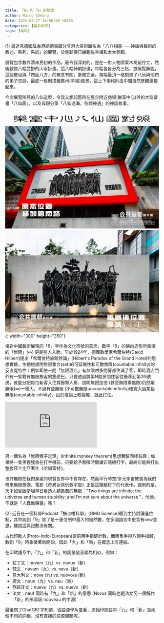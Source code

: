 ```yaml
---
title: 「8」和「9」的聯想
author: Marco Cheung
date: 2025-04-27 18:00:00 +0800
categories: [電影欣賞]
tags: [電影]
---
```

(1) 最近見德國駐香港總領事館分享港大美術館名為「八八相乘 ── 神話與藝術的敘述、系列、系統」的展覽，於是趁假日練跑後空檔和太太參觀。

展覽包含數件清未民初的作品，最令我深刻的，是在一對人物圖案木椅前佇立，然後觀賞八幅並排的山水掛畫。這八幅絲綢掛畫，每幅各自分為三格，據展覽解說，這些數目與「四面八方」的概念有關，象徵完全。每幅最頂一格刻畫了八仙與他們的弟子交談，最底一格則描繪廣州(羊城)風景，這上下兩格則由中間自然景觀連接起來。

今次展覽所見的八仙造型，令我又想起舊時在屋企附近商場(樂富中心)外的大型壁畫「八仙圖」，以及母親分享「八仙過海，各顯神通」的神話故事。

![eight-immortals-lokfu](/images/eight-immortals-lokfu.jpg){: width="300" height="350"}

相對中國藝術展現的「8」字作為文化符號的意念，數字「8」的橫向造形所象徵的「無限」(∞) 更是引人入勝。早於1924年，德國數學家希爾伯特(David Hilbert)提出「希爾伯特旅館悖論」(Hilbert's Paradox of the Grand Hotel)的思想實驗，生動地說明無限集合(set)的可延展性和可數無限(countable infinity)的反直覺特性：例如即使一間「無限酒店」有無限咁多間房都住滿了客，即時酒店門外有一架載有無限旅客的旅遊巴，只要透過將第N間房間住客往後移到第2N號房，就能分配每位新客入住其餘單人房，說明無限加倍 (甚至無限乘無限)仍然跟無限(∞)一樣大。不過有些無限 (不可數無限uncountable infinity)確實大過某些無限(countable infinity)，由於推論上較複雜，就此打住。

<div class="iframe-container">
    <iframe
        src="https://www.youtube.com/embed/Uj3_KqkI9Zo"
        frameborder="0"
        allow="accelerometer; autoplay; encrypted-media; gyroscope; picture-in-picture"
        allowfullscreen>
    </iframe>
</div>


另一個名為「無限猴子定理」(Infinite monkey theorem)思想實驗同樣有趣：如果將一隻黑猩猩放在打字機前，只要給予無限時間讓它隨機打字，最終它能夠打出整套莎士比亞著作《哈姆雷特》。

也許無限在我們身處的現實世界中不曾存在，然而平行時空/多元宇宙確實為我們帶來無限想像，電影《奇異女俠玩救宇宙》正是這類題材下的代表作。諷刺的是，天才如愛因斯坦早已看透人類愚蠢的無限："Two things are infinite: the universe and human stupidity; and I’m not sure about the universe."，他說。不就是「人蠢無藥醫」嗎？


(2) 近日在一個科普Podcast「搞乜咁科學」(GMG Science)聽到主持討論進位制，其中談到「9」除了是十進位制中最大的自然數，在多國語言中更含有new意思，據說這與記數法有關。

古代印歐人(Proto-Indo-European)從前用手指罅計數，而兩隻手得八個手指罅，數到「9」時象徵著新開始，因此「九」和「新」在概念上有連結。

在印歐語系中，「九」和「新」的詞彙發音頗為相似，例如：

- 拉丁文：novem（九）vs. novus（新）
- 梵文：navam（九）vs. nava（新）
- 意大利文：nove (九) vs. nuovo/a (新)
- 德文：neun（九）vs. neu（新）
- 西班牙文：nueve（九）vs. nuevo（新）
- 法文：neuf 同時有「九」和「新」的意思 (Novus 同時也是法文另一個解作「新」的形容詞 nouveau 的字源)

最後問了ChatGBT才知道，從語源學角度看，原始印歐語中「九」和「新」是兩個不同的詞根，沒有直接的語源關聯呢。